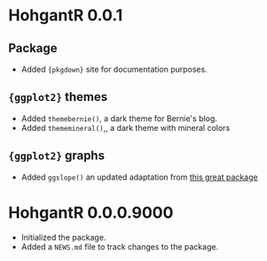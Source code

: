 # HohgantR 0.0.1

## Package

* Added `{pkgdown}` site for documentation purposes.

## `{ggplot2}` themes

* Added `themebernie()`, a dark theme for Bernie's blog.
* Added `thememineral()`,, a dark theme with mineral colors

## `{ggplot2}` graphs

* Added `ggslope()` an updated adaptation from
[this great package](https://github.com/leeper/slopegraph)

# HohgantR 0.0.0.9000

* Initialized the package.
* Added a `NEWS.md` file to track changes to the package.
